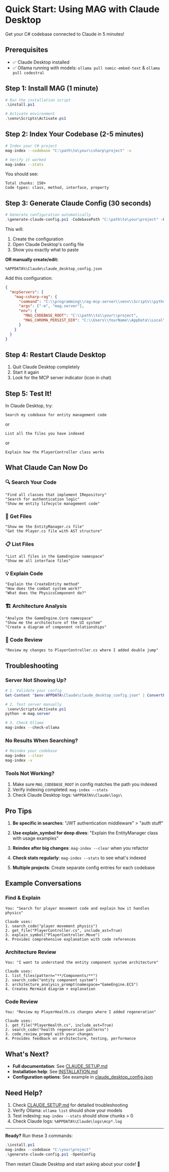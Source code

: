 # Quick Start: Using MAG with Claude Desktop

Get your C# codebase connected to Claude in 5 minutes!

## Prerequisites

- ✅ Claude Desktop installed
- ✅ Ollama running with models: `ollama pull nomic-embed-text` & `ollama pull codestral`

## Step 1: Install MAG (1 minute)

```powershell
# Run the installation script
.\install.ps1

# Activate environment
.\venv\Scripts\Activate.ps1
```

## Step 2: Index Your Codebase (2-5 minutes)

```bash
# Index your C# project
mag-index --codebase "C:\path\to\your\csharp\project" -v

# Verify it worked
mag-index --stats
```

You should see:
```
Total chunks: 150+
Code types: class, method, interface, property
```

## Step 3: Generate Claude Config (30 seconds)

```powershell
# Generate configuration automatically
.\generate-claude-config.ps1 -CodebasePath "C:\path\to\your\project" -OpenConfig
```

This will:
1. Create the configuration
2. Open Claude Desktop's config file
3. Show you exactly what to paste

**OR manually create/edit:**
```
%APPDATA%\Claude\claude_desktop_config.json
```

Add this configuration:
```json
{
  "mcpServers": {
    "mag-csharp-rag": {
      "command": "C:\\programming\\rag-mcp-server\\venv\\Scripts\\python.exe",
      "args": ["-m", "mag.server"],
      "env": {
        "MAG_CODEBASE_ROOT": "C:\\path\\to\\your\\project",
        "MAG_CHROMA_PERSIST_DIR": "C:\\Users\\YourName\\AppData\\Local\\mag\\chroma"
      }
    }
  }
}
```

## Step 4: Restart Claude Desktop

1. Quit Claude Desktop completely
2. Start it again
3. Look for the MCP server indicator (icon in chat)

## Step 5: Test It!

In Claude Desktop, try:

```
Search my codebase for entity management code
```

or

```
List all the files you have indexed
```

or

```
Explain how the PlayerController class works
```

## What Claude Can Now Do

### 🔍 Search Your Code
```
"Find all classes that implement IRepository"
"Search for authentication logic"
"Show me entity lifecycle management code"
```

### 📄 Get Files
```
"Show me the EntityManager.cs file"
"Get the Player.cs file with AST structure"
```

### 📋 List Files
```
"List all files in the GameEngine namespace"
"Show me all interface files"
```

### 💡 Explain Code
```
"Explain the CreateEntity method"
"How does the combat system work?"
"What does the PhysicsComponent do?"
```

### 🏗️ Architecture Analysis
```
"Analyze the GameEngine.Core namespace"
"Show me the architecture of the UI system"
"Create a diagram of component relationships"
```

### 🔎 Code Review
```
"Review my changes to PlayerController.cs where I added double jump"
```

## Troubleshooting

### Server Not Showing Up?

```powershell
# 1. Validate your config
Get-Content "$env:APPDATA\Claude\claude_desktop_config.json" | ConvertFrom-Json

# 2. Test server manually
.\venv\Scripts\Activate.ps1
python -m mag.server

# 3. Check Ollama
mag-index --check-ollama
```

### No Results When Searching?

```bash
# Reindex your codebase
mag-index --clear
mag-index -v
```

### Tools Not Working?

1. Make sure `MAG_CODEBASE_ROOT` in config matches the path you indexed
2. Verify indexing completed: `mag-index --stats`
3. Check Claude Desktop logs: `%APPDATA%\Claude\logs\`

## Pro Tips

1. **Be specific in searches**: "JWT authentication middleware" > "auth stuff"

2. **Use explain_symbol for deep dives**: "Explain the EntityManager class with usage examples"

3. **Reindex after big changes**: `mag-index --clear` when you refactor

4. **Check stats regularly**: `mag-index --stats` to see what's indexed

5. **Multiple projects**: Create separate config entries for each codebase

## Example Conversations

### Find & Explain
```
You: "Search for player movement code and explain how it handles physics"

Claude uses:
1. search_code("player movement physics")
2. get_file("PlayerController.cs", include_ast=True)
3. explain_symbol("PlayerController.Move")
4. Provides comprehensive explanation with code references
```

### Architecture Review
```
You: "I want to understand the entity component system architecture"

Claude uses:
1. list_files(pattern="**/Components/**")
2. search_code("entity component system")
3. architecture_analysis_prompt(namespace="GameEngine.ECS")
4. Creates Mermaid diagram + explanation
```

### Code Review
```
You: "Review my PlayerHealth.cs changes where I added regeneration"

Claude uses:
1. get_file("PlayerHealth.cs", include_ast=True)
2. search_code("health regeneration patterns")
3. code_review_prompt with your changes
4. Provides feedback on architecture, testing, performance
```

## What's Next?

- **Full documentation**: See [CLAUDE_SETUP.md](CLAUDE_SETUP.md)
- **Installation help**: See [INSTALLATION.md](INSTALLATION.md)
- **Configuration options**: See example in [claude_desktop_config.json](claude_desktop_config.json)

## Need Help?

1. Check [CLAUDE_SETUP.md](CLAUDE_SETUP.md) for detailed troubleshooting
2. Verify Ollama: `ollama list` should show your models
3. Test indexing: `mag-index --stats` should show chunks > 0
4. Check Claude logs: `%APPDATA%\Claude\logs\mcp*.log`

---

**Ready?** Run these 3 commands:

```powershell
.\install.ps1
mag-index --codebase "C:\your\project"
.\generate-claude-config.ps1 -OpenConfig
```

Then restart Claude Desktop and start asking about your code! 🚀
